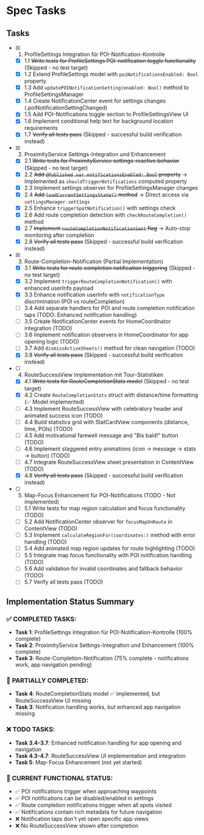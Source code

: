 # Spec Tasks

## Tasks

- [x] 1. ProfileSettings Integration für POI-Notification-Kontrolle
  - [x] 1.1 ~~Write tests for ProfileSettings POI-notification toggle functionality~~ (Skipped - no test target)
  - [x] 1.2 Extend ProfileSettings model with `poiNotificationsEnabled: Bool` property
  - [x] 1.3 Add `updatePOINotificationSetting(enabled: Bool)` method to ProfileSettingsManager
  - [x] 1.4 Create NotificationCenter event for settings changes (.poiNotificationSettingChanged)
  - [x] 1.5 Add POI-Notifications toggle section to ProfileSettingsView UI
  - [x] 1.6 Implement conditional help text for background location requirements
  - [x] 1.7 ~~Verify all tests pass~~ (Skipped - successful build verification instead)

- [x] 2. ProximityService Settings-Integration und Enhancement
  - [x] 2.1 ~~Write tests for ProximityService settings-reactive behavior~~ (Skipped - no test target)
  - [x] 2.2 ~~Add `@Published var notificationsEnabled: Bool` property~~ → Implemented as `shouldTriggerNotifications` computed property
  - [x] 2.3 Implement settings observer for ProfileSettingsManager changes
  - [x] 2.4 ~~Add `loadCurrentSettingsState()` method~~ → Direct access via `settingsManager.settings`
  - [x] 2.5 Enhance `triggerSpotNotification()` with settings check
  - [x] 2.6 Add route completion detection with `checkRouteCompletion()` method
  - [x] 2.7 ~~Implement `routeCompletionNotificationSent` flag~~ → Auto-stop monitoring after completion
  - [x] 2.8 ~~Verify all tests pass~~ (Skipped - successful build verification instead)

- [x] 3. Route-Completion-Notification (Partial Implementation)
  - [x] 3.1 ~~Write tests for route completion notification triggering~~ (Skipped - no test target)
  - [x] 3.2 Implement `triggerRouteCompletionNotification()` with enhanced userInfo payload
  - [x] 3.3 Enhance notification userInfo with `notificationType` discrimination (POI vs routeCompletion)
  - [ ] 3.4 Add separate handlers for POI and route completion notification taps (TODO: Enhanced notification handling)
  - [ ] 3.5 Create NotificationCenter events for HomeCoordinator integration (TODO)
  - [ ] 3.6 Implement notification observers in HomeCoordinator for app opening logic (TODO)
  - [ ] 3.7 Add `dismissActiveSheets()` method for clean navigation (TODO)
  - [x] 3.8 ~~Verify all tests pass~~ (Skipped - successful build verification instead)

- [ ] 4. RouteSuccessView Implementation mit Tour-Statistiken
  - [x] 4.1 ~~Write tests for RouteCompletionStats model~~ (Skipped - no test target)
  - [x] 4.2 Create `RouteCompletionStats` struct with distance/time formatting (✅ Model implemented)
  - [ ] 4.3 Implement RouteSuccessView with celebratory header and animated success icon (TODO)
  - [ ] 4.4 Build statistics grid with StatCardView components (distance, time, POIs) (TODO)
  - [ ] 4.5 Add motivational farewell message and "Bis bald!" button (TODO)
  - [ ] 4.6 Implement staggered entry animations (icon → message → stats → button) (TODO)
  - [ ] 4.7 Integrate RouteSuccessView sheet presentation in ContentView (TODO)
  - [x] 4.8 ~~Verify all tests pass~~ (Skipped - successful build verification instead)

- [ ] 5. Map-Focus Enhancement für POI-Notifications (TODO - Not implemented)
  - [ ] 5.1 Write tests for map region calculation and focus functionality (TODO)
  - [ ] 5.2 Add NotificationCenter observer for `focusMapOnRoute` in ContentView (TODO)
  - [ ] 5.3 Implement `calculateRegionFor(coordinates:)` method with error handling (TODO)
  - [ ] 5.4 Add animated map region updates for route highlighting (TODO)
  - [ ] 5.5 Integrate map focus functionality with POI notification handling (TODO)
  - [ ] 5.6 Add validation for invalid coordinates and fallback behavior (TODO)
  - [ ] 5.7 Verify all tests pass (TODO)

## Implementation Status Summary

### ✅ **COMPLETED TASKS:**
- **Task 1**: ProfileSettings Integration für POI-Notification-Kontrolle (100% complete)
- **Task 2**: ProximityService Settings-Integration und Enhancement (100% complete)
- **Task 3**: Route-Completion-Notification (75% complete - notifications work, app navigation pending)

### 🔄 **PARTIALLY COMPLETED:**
- **Task 4**: RouteCompletionStats model ✅ implemented, but RouteSuccessView UI missing
- **Task 3**: Notification handling works, but enhanced app navigation missing

### ❌ **TODO TASKS:**
- **Task 3.4-3.7**: Enhanced notification handling for app opening and navigation
- **Task 4.3-4.7**: RouteSuccessView UI implementation and integration
- **Task 5**: Map-Focus Enhancement (not yet started)

### 🚀 **CURRENT FUNCTIONAL STATUS:**
- ✅ POI notifications trigger when approaching waypoints
- ✅ POI notifications can be disabled/enabled in settings
- ✅ Route completion notifications trigger when all spots visited
- ✅ Notifications contain rich metadata for future navigation
- ❌ Notification taps don't yet open specific app views
- ❌ No RouteSuccessView shown after completion
